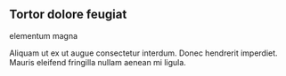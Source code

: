 ## Tortor dolore feugiat

elementum magna

Aliquam ut ex ut augue consectetur interdum. Donec hendrerit imperdiet. Mauris eleifend fringilla nullam aenean mi ligula.

